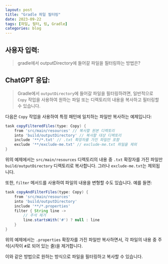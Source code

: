 ```yaml
---
layout: post
title: "Gradle 파일 필터링"
date: 2023-09-22
tags: [파일, 필터, 링, Gradle]
categories: blog
---
```


## 사용자 입력:
> gradle에서 outputDirectory에 들어갈 파일을 필터링하는 방법은?

## ChatGPT 응답:
> Gradle에서 `outputDirectory`에 들어갈 파일을 필터링하려면, 일반적으로 `Copy` 작업을 사용하여 원하는 파일 또는 디렉토리의 내용을 복사하고 필터링할 수 있습니다. 

다음은 `Copy` 작업을 사용하여 특정 패턴에 일치하는 파일만 복사하는 예제입니다:

```groovy
task copyFilteredFiles(type: Copy) {
    from 'src/main/resources' // 복사할 원본 디렉토리
    into 'build/outputDirectory' // 복사할 대상 디렉토리
    include '**/*.txt' // .txt 확장자를 가진 파일만 포함
    exclude '**/exclude-me.txt' // exclude-me.txt 파일을 제외
}
```

위의 예제에서는 `src/main/resources` 디렉토리의 내용 중 `.txt` 확장자를 가진 파일만 `build/outputDirectory` 디렉토리로 복사합니다. 그러나 `exclude-me.txt`는 제외됩니다.

또한, `filter` 메서드를 사용하여 파일의 내용을 변형할 수도 있습니다. 예를 들면:

```groovy
task copyAndFilterFiles(type: Copy) {
    from 'src/main/resources'
    into 'build/outputDirectory'
    include '**/*.properties'
    filter { String line -> 
        // 주석 제거
        line.startsWith('#') ? null : line 
    }
}
```

위의 예제에서는 `.properties` 확장자를 가진 파일만 복사하면서, 각 파일의 내용 중 주석(시작이 `#`로 되어 있는 줄)을 제거합니다.

이와 같은 방법으로 원하는 방식으로 파일을 필터링하고 복사할 수 있습니다.

